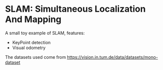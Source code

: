 # SLAM: Simultaneous Localization And Mapping

A small toy example of SLAM, features:
* KeyPoint detection
* Visual odometry

The datasets used come from https://vision.in.tum.de/data/datasets/mono-dataset
